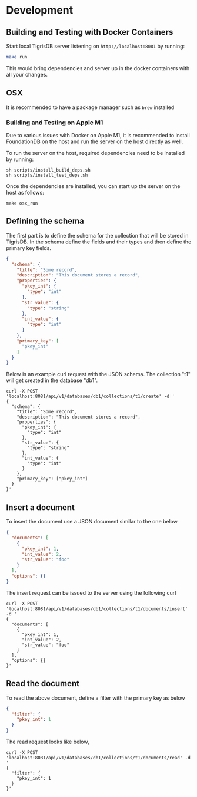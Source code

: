 # Development

## Building and Testing with Docker Containers

Start local TigrisDB server listening on `http://localhost:8081` by running:

```sh
make run
```

This would bring dependencies and server up in the docker containers with all
your changes.

## OSX

It is recommended to have a package manager such as `brew` installed

### Building and Testing on Apple M1

Due to various issues with Docker on Apple M1, it is recommended to install
FoundationDB on the host and run the server on the host directly as well.

To run the server on the host, required dependencies need to be installed by
running:

```shell
sh scripts/install_build_deps.sh
sh scripts/install_test_deps.sh
```

Once the dependencies are installed, you can start up the server on the host as
follows:

```shell
make osx_run
```

## Defining the schema

The first part is to define the schema for the collection that will be stored in
TigrisDB. In the schema define the fields and their types and then define the
primary key fields.

```json
{
  "schema": {
    "title": "Some record",
    "description": "This document stores a record",
    "properties": {
      "pkey_int": {
        "type": "int"
      },
      "str_value": {
        "type": "string"
      },
      "int_value": {
        "type": "int"
      }
    },
    "primary_key": [
      "pkey_int"
    ]
  }
}
```

Below is an example curl request with the JSON schema. The collection "t1" will
get created in the database "db1".

```shell
curl -X POST 'localhost:8081/api/v1/databases/db1/collections/t1/create' -d '
{
  "schema": {
    "title": "Some record",
    "description": "This document stores a record",
    "properties": {
      "pkey_int": {
        "type": "int"
      },
      "str_value": {
        "type": "string"
      },
      "int_value": {
        "type": "int"
      }
    },
    "primary_key": ["pkey_int"]
  } 
}'
```

## Insert a document

To insert the document use a JSON document similar to the one below

```json
{
  "documents": [
    {
      "pkey_int": 1,
      "int_value": 2,
      "str_value": "foo"
    }
  ],
  "options": {}
}
```

The insert request can be issued to the server using the following curl

```shell
curl -X POST 'localhost:8081/api/v1/databases/db1/collections/t1/documents/insert' -d '
{
  "documents": [
    {
      "pkey_int": 1,
      "int_value": 2,
      "str_value": "foo"
    }
  ],
  "options": {}
}'
```

## Read the document

To read the above document, define a filter with the primary key as below

```json
{
  "filter": {
    "pkey_int": 1
  }
}
```

The read request looks like below,

```shell
curl -X POST 'localhost:8081/api/v1/databases/db1/collections/t1/documents/read' -d '
{
  "filter": {
    "pkey_int": 1
  }
}'
```
